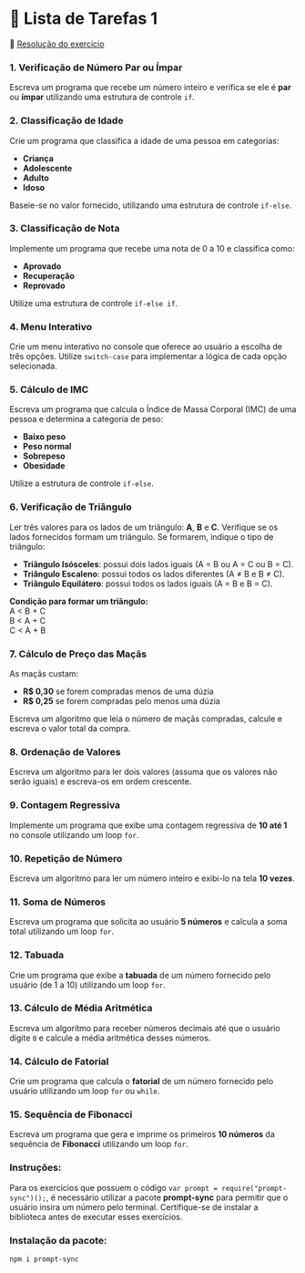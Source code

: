<div><h1>📝 Lista de Tarefas 1</h1>

:pushpin: [Resolução do exercício](./listaDeTarefas1.js)

<h3>1. Verificação de Número Par ou Ímpar</h3><p>Escreva um programa que recebe um número inteiro e verifica se ele é <strong>par</strong> ou <strong>ímpar</strong> utilizando uma estrutura de controle <code>if</code>.</p><h3>2. Classificação de Idade</h3><p>Crie um programa que classifica a idade de uma pessoa em categorias:</p><ul><li><strong>Criança</strong></li><li><strong>Adolescente</strong></li><li><strong>Adulto</strong></li><li><strong>Idoso</strong></li></ul><p>Baseie-se no valor fornecido, utilizando uma estrutura de controle <code>if-else</code>.</p><h3>3. Classificação de Nota</h3><p>Implemente um programa que recebe uma nota de 0 a 10 e classifica como:</p><ul><li><strong>Aprovado</strong></li><li><strong>Recuperação</strong></li><li><strong>Reprovado</strong></li></ul><p>Utilize uma estrutura de controle <code>if-else if</code>.</p><h3>4. Menu Interativo</h3><p>Crie um menu interativo no console que oferece ao usuário a escolha de três opções. Utilize <code>switch-case</code> para implementar a lógica de cada opção selecionada.</p><h3>5. Cálculo de IMC</h3><p>Escreva um programa que calcula o Índice de Massa Corporal (IMC) de uma pessoa e determina a categoria de peso:</p><ul><li><strong>Baixo peso</strong></li><li><strong>Peso normal</strong></li><li><strong>Sobrepeso</strong></li><li><strong>Obesidade</strong></li></ul><p>Utilize a estrutura de controle <code>if-else</code>.</p><h3>6. Verificação de Triângulo</h3><p>Ler três valores para os lados de um triângulo: <strong>A</strong>, <strong>B</strong> e <strong>C</strong>. Verifique se os lados fornecidos formam um triângulo. Se formarem, indique o tipo de triângulo:</p><ul><li><strong>Triângulo Isósceles</strong>: possui dois lados iguais (A = B ou A = C ou B = C).</li><li><strong>Triângulo Escaleno</strong>: possui todos os lados diferentes (A ≠ B e B ≠ C).</li><li><strong>Triângulo Equilátero</strong>: possui todos os lados iguais (A = B e B = C).</li></ul><p><strong>Condição para formar um triângulo:</strong><br>A &lt; B + C<br>B &lt; A + C<br>C &lt; A + B</p><h3>7. Cálculo de Preço das Maçãs</h3><p>As maçãs custam:</p><ul><li><strong>R$ 0,30</strong> se forem compradas menos de uma dúzia</li><li><strong>R$ 0,25</strong> se forem compradas pelo menos uma dúzia</li></ul><p>Escreva um algoritmo que leia o número de maçãs compradas, calcule e escreva o valor total da compra.</p><h3>8. Ordenação de Valores</h3><p>Escreva um algoritmo para ler dois valores (assuma que os valores não serão iguais) e escreva-os em ordem crescente.</p><h3>9. Contagem Regressiva</h3><p>Implemente um programa que exibe uma contagem regressiva de <strong>10 até 1</strong> no console utilizando um loop <code>for</code>.</p><h3>10. Repetição de Número</h3><p>Escreva um algoritmo para ler um número inteiro e exibi-lo na tela <strong>10 vezes</strong>.</p><h3>11. Soma de Números</h3><p>Escreva um programa que solicita ao usuário <strong>5 números</strong> e calcula a soma total utilizando um loop <code>for</code>.</p><h3>12. Tabuada</h3><p>Crie um programa que exibe a <strong>tabuada</strong> de um número fornecido pelo usuário (de 1 a 10) utilizando um loop <code>for</code>.</p><h3>13. Cálculo de Média Aritmética</h3><p>Escreva um algoritmo para receber números decimais até que o usuário digite <code>0</code> e calcule a média aritmética desses números.</p><h3>14. Cálculo de Fatorial</h3><p>Crie um programa que calcula o <strong>fatorial</strong> de um número fornecido pelo usuário utilizando um loop <code>for</code> ou <code>while</code>.</p><h3>15. Sequência de Fibonacci</h3><p>Escreva um programa que gera e imprime os primeiros <strong>10 números</strong> da sequência de <strong>Fibonacci</strong> utilizando um loop <code>for</code>.</p>
</div>

<h3>Instruções:</h3>
Para os exercícios que possuem o código <code>var prompt = require("prompt-sync")();</code>, é necessário utilizar a pacote <strong>prompt-sync</strong> para permitir que o usuário insira um número pelo terminal. Certifique-se de instalar a biblioteca antes de executar esses exercícios.

<h3>Instalação da pacote:</h3>

```
npm i prompt-sync

```

